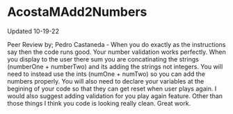 # AcostaMAdd2Numbers
Updated 10-19-22

Peer Review by; Pedro Castaneda - When you do exactly as the instructions say then the code runs good. Your number validation works perfectly. When you display to the user there sum you are concatinating the strings (numberOne + numberTwo) and its adding the strings not integers. You will need to instead use the ints (numOne + numTwo) so you can add the numbers properly. You will also need to declare your variables at the begining of your code so that they can get reset when user plays again. I would also suggest adding validation for you play again feature. Other than those things I think you code is looking really clean. Great work.
